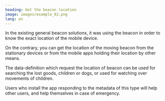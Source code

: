 ```yaml
---
heading: Get the beacon location
image: images/example_02.png
lang: en
---
```

In the existing general beacon solutions, it was using the beacon in order to know the exact location of the mobile device.

On the contrary, you can get the location of the moving beacon from the stationary devices or from the mobile apps holding their location by other means.

The data-definition which request the location of beacon can be used for searching the lost goods, children or dogs, or used for watching over movements of children.

Users who install the app responding to the metadata of  this type will help other users, and help themselves in case of emergency.
